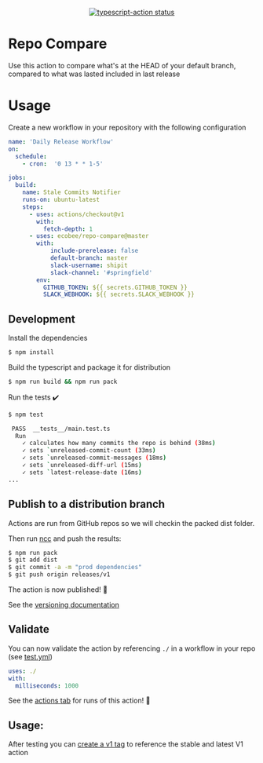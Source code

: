 <p align="center">
  <a href="https://github.com/ecobee/repo-compare/actions"><img alt="typescript-action status" src="https://github.com/ecobee/repo-compare/workflows/build-test/badge.svg"></a>
</p>

# Repo Compare

Use this action to compare what's at the HEAD of your default branch, compared to what was lasted included in last release

# Usage
Create a new workflow in your repository with the following configuration

```yaml
name: 'Daily Release Workflow'
on:
  schedule:
    - cron:  '0 13 * * 1-5'

jobs:
  build:
    name: Stale Commits Notifier
    runs-on: ubuntu-latest
    steps:
      - uses: actions/checkout@v1
        with:
          fetch-depth: 1
      - uses: ecobee/repo-compare@master
        with:
            include-prerelease: false
            default-branch: master
            slack-username: shipit
            slack-channel: '#springfield'
        env:
          GITHUB_TOKEN: ${{ secrets.GITHUB_TOKEN }}
          SLACK_WEBHOOK: ${{ secrets.SLACK_WEBHOOK }}
```


## Development

Install the dependencies
```bash
$ npm install
```

Build the typescript and package it for distribution
```bash
$ npm run build && npm run pack
```

Run the tests :heavy_check_mark:
```bash
$ npm test

 PASS  __tests__/main.test.ts
  Run
    ✓ calculates how many commits the repo is behind (38ms)
    ✓ sets `unreleased-commit-count (33ms)
    ✓ sets `unreleased-commit-messages (18ms)
    ✓ sets `unreleased-diff-url (15ms)
    ✓ sets `latest-release-date (16ms)
...
```

## Publish to a distribution branch

Actions are run from GitHub repos so we will checkin the packed dist folder.

Then run [ncc](https://github.com/zeit/ncc) and push the results:
```bash
$ npm run pack
$ git add dist
$ git commit -a -m "prod dependencies"
$ git push origin releases/v1
```

The action is now published! :rocket:

See the [versioning documentation](https://github.com/actions/toolkit/blob/master/docs/action-versioning.md)

## Validate

You can now validate the action by referencing `./` in a workflow in your repo (see [test.yml](.github/workflows/test.yml))

```yaml
uses: ./
with:
  milliseconds: 1000
```

See the [actions tab](https://github.com/ecobee/repo-compare/actions) for runs of this action! :rocket:

## Usage:

After testing you can [create a v1 tag](https://github.com/actions/toolkit/blob/master/docs/action-versioning.md) to reference the stable and latest V1 action